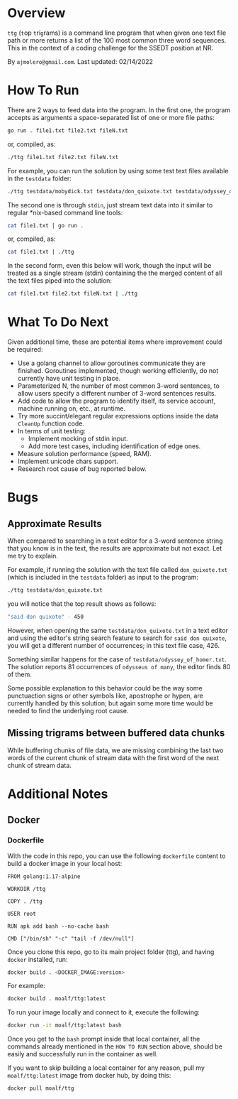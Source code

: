 
# Overview

`ttg` (`t`op `t`ri`g`rams) is a command line program that when given one text file path or more returns a list of the 100 most common three word sequences. This in the context of a coding challenge for the SSEDT position at NR.

By `ajmolero@gmail.com`. Last updated: 02/14/2022

# How To Run

There are 2 ways to feed data into the program. In the first one, the program accepts as arguments a space-separated list of one or more file paths:

```sh
go run . file1.txt file2.txt fileN.txt
```

or, compiled, as:

```sh
./ttg file1.txt file2.txt fileN.txt
```

For example, you can run the solution by using some test text files available in the `testdata` folder:

```sh
./ttg testdata/mobydick.txt testdata/don_quixote.txt testdata/odyssey_of_homer.txt
```

The second one is through `stdin`, just stream text data into it similar to regular *nix-based command line tools:

```sh
cat file1.txt | go run .
```
or, compiled, as:

```sh
cat file1.txt | ./ttg
```

In the second form, even this below will work, though the input will be treated as a single stream (stdin) containing the the merged content of all the text files piped into the solution:

```sh
cat file1.txt file2.txt fileN.txt | ./ttg
```

# What To Do Next

Given additional time, these are potential items where improvement could be required:

- Use a golang channel to allow goroutines communicate they are finished. Goroutines implemented, though working efficiently, do not currently have unit testing in place.
- Parameterized N, the number of most common 3-word sentences, to allow users specify a different number of 3-word sentences results.
- Add code to allow the program to identify itself, its service account, machine running on, etc., at runtime.
- Try more succint/elegant regular expressions options inside the data `CleanUp` function code.
- In terms of unit testing:
    - Implement mocking of stdin input.
    - Add more test cases, including identification of edge ones.
- Measure solution performance (speed, RAM).
- Implement unicode chars support.
- Research root cause of bug reported below.

# Bugs

## Approximate Results

When compared to searching in a text editor for a 3-word sentence string that you know is in the text, the results are approximate but not exact. Let me try to explain.

For example, if running the solution with the text file called `don_quixote.txt` (which is included in the `testdata` folder) as input to the program:

```sh
./ttg testdata/don_quixote.txt
```

you will notice that the top result shows as follows:

```sh
"said don quixote" - 450
```
However, when opening the same `testdata/don_quixote.txt` in a text editor and using the editor's string search feature to search for `said don quixote`, you will get a different number of occurrences; in this text file case, 426.

Something similar happens for the case of `testdata/odyssey_of_homer.txt`. The solution reports 81 occurrences of `odysseus of many`, the editor finds 80 of them.

Some possible explanation to this behavior could be the way some punctuaction signs or other symbols like, apostrophe or hypen, are currently handled by this solution; but again some more time would be needed to find the underlying root cause.

## Missing trigrams between buffered data chunks

While buffering chunks of file data, we are missing combining the last two words of the current chunk of stream data with the first word of the next chunk of stream data.

# Additional Notes

## Docker

### Dockerfile

With the code in this repo, you can use the following `dockerfile` content to build a docker image in your local host:

```docker
FROM golang:1.17-alpine

WORKDIR /ttg

COPY . /ttg

USER root

RUN apk add bash --no-cache bash

CMD ["/bin/sh" "-c" "tail -f /dev/null"]
```

Once you clone this repo, go to its main project folder (ttg), and having `docker` installed, run:

```sh
docker build . <DOCKER_IMAGE:version>
```

For example:

```sh
docker build . moalf/ttg:latest
```

To run your image locally and connect to it, execute the following:

```sh
docker run -it moalf/ttg:latest bash
```

Once you get to the `bash` prompt inside that local container, all the commands already mentioned in the `HOW TO RUN` section above, should be easily and successfully run in the container as well.

If you want to skip building a local container for any reason, pull my `moalf/ttg:latest` image from docker hub, by doing this:

```sh
docker pull moalf/ttg
```